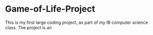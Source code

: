 # Game-of-Life-Project

This is my first large coding project, as part of my IB computer science class. The project is an

